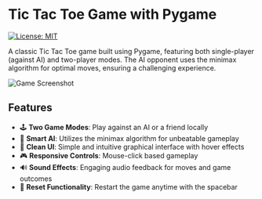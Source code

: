 # Tic Tac Toe Game with Pygame

[![License: MIT](https://img.shields.io/badge/License-MIT-yellow.svg)](https://opensource.org/licenses/MIT)

A classic Tic Tac Toe game built using Pygame, featuring both single-player (against AI) and two-player modes. The AI opponent uses the minimax algorithm for optimal moves, ensuring a challenging experience.

![Game Screenshot](https://github.com/jubaer-bhuiyan/tic-tac-toe-pygame/blob/main/assets/screenshot.png?raw=true)

## Features

- 🕹️ **Two Game Modes**: Play against an AI or a friend locally
- 🤖 **Smart AI**: Utilizes the minimax algorithm for unbeatable gameplay
- 🎨 **Clean UI**: Simple and intuitive graphical interface with hover effects
- 🎮 **Responsive Controls**: Mouse-click based gameplay
- 🔊 **Sound Effects**: Engaging audio feedback for moves and game outcomes
- 🔄 **Reset Functionality**: Restart the game anytime with the spacebar
